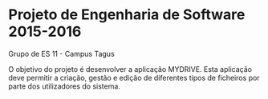 # Projeto de Engenharia de Software 2015-2016 #

Grupo de ES 11 - Campus Tagus

O objetivo do projeto é desenvolver a aplicação MYDRIVE. Esta aplicação deve permitir a criação, gestão e edição de diferentes tipos de ficheiros por parte dos utilizadores do sistema.
